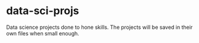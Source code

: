 # data-sci-projs
Data science projects done to hone skills.
The projects will be saved in their own files when small enough.
